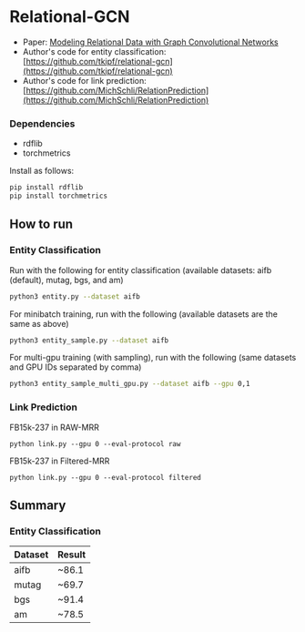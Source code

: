 # Relational-GCN

* Paper: [Modeling Relational Data with Graph Convolutional Networks](https://arxiv.org/abs/1703.06103)
* Author's code for entity classification: [https://github.com/tkipf/relational-gcn](https://github.com/tkipf/relational-gcn)
* Author's code for link prediction: [https://github.com/MichSchli/RelationPrediction](https://github.com/MichSchli/RelationPrediction)

### Dependencies
- rdflib
- torchmetrics

Install as follows:
```bash
pip install rdflib
pip install torchmetrics
```

How to run
-------

### Entity Classification

Run with the following for entity classification (available datasets: aifb (default), mutag, bgs, and am)
```bash
python3 entity.py --dataset aifb
```

For minibatch training, run with the following (available datasets are the same as above)
```bash
python3 entity_sample.py --dataset aifb
```
For multi-gpu training (with sampling), run with the following (same datasets and GPU IDs separated by comma) 
```bash
python3 entity_sample_multi_gpu.py --dataset aifb --gpu 0,1
```


### Link Prediction
FB15k-237 in RAW-MRR
```
python link.py --gpu 0 --eval-protocol raw
```
FB15k-237 in Filtered-MRR
```
python link.py --gpu 0 --eval-protocol filtered
```

Summary 
-------
### Entity Classification

| Dataset       | Result 
| ------------- | -------
| aifb        | ~86.1    
| mutag       | ~69.7   
| bgs         | ~91.4    
| am          | ~78.5

